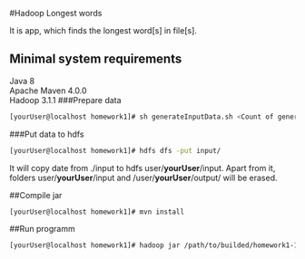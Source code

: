 #Hadoop Longest words

It is app, which finds the longest word[s] in file[s].

Minimal system requirements
--
Java 8  
Apache Maven 4.0.0  
Hadoop 3.1.1 
###Prepare data

```sh
[yourUser@localhost homework1]# sh generateInputData.sh <Count of generated words>
```

###Put data to hdfs
```sh
[yourUser@localhost homework1]# hdfs dfs -put input/
```
It will copy date from ./input to hdfs user/**yourUser**/input. Apart from it, folders user/**yourUser**/input and /user/**yourUser**/output/ will be erased.

##Compile jar
```sh
[yourUser@localhost homework1]# mvn install
```

##Run programm
```sh
[yourUser@localhost homework1]# hadoop jar /path/to/builded/homework1-1.0-SNAPSHOT-jar-with-dependencies.jar input output
```